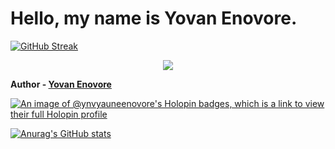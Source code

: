 # Hello, my name is Yovan Enovore.

[![GitHub Streak](https://streak-stats.demolab.com?user=ynvYauneEnovore&theme=hacker&locale=es&short_numbers=true&date_format=M%20j%5B%2C%20Y%5D)](https://git.io/streak-stats)

<p align="center">  
  <a href="https://skillicons.dev">
   <img src="https://skillicons.dev/icons?i=git,kubernetes,docker,c,vim,alpinejs,androidstudio,angular,apple,arch,arduino,astro,atom,au,autocad,aws,azure,babel,bash,bevy,bitbucket,blender,bootstrap,bsd,bun,cs,cpp,crystal,cassandra,clion,clojure,cloudflare,codepen,coffeescript,css,cypress,d3,dart,debian,discord,bots,discordjs,django,dotnet,emacs,express,fastapi,fediverse,figma,firebase,flask,flutter,forth,fortran,gamemakerstudio,gatsby,gcp,git,github,githubactions,gitlab,gmail,gherkin,go,gradle,godot,grafana,graphql,gtk,gulp,haskell,haxe,haxeflixel,heroku,hibernate,html,htmx,idea,ai,instagram,ipfs,java,js,jenkins,jest,jquery,kafka,kali,kotlin,ktor,laravel,latex,linkedin,linux,lit,lua,md,matlab,mongodb,mysql,neovim,nestjs,netlify,nextjs,nginx,nim,nodejs,notion,npm,nuxtjs,perl,ps,php,phpstorm,pinia,pkl,plan9,pnpm,postgres,postman,powershell,pr,prisma,pycharm,py,pytorch,qt,r,rabbitmq,rails,raspberrypi,react,redhat,redis,redux,remix,ruby,rust,sass,spring,sqlite,stackoverflow,styledcomponents,sublime,selenium,sequelize,solidjs,svelte,svg,swift,symfony,tailwind,threejs,twitter,ts,ubuntu,unity,vercel,visualstudio,vite,vitest,vscode,vscodium,vue,webpack,webstorm,windows,wordpress,xd,yarn" />
  </a>
</p>


**Author - [Yovan Enovore](https://www.yovanenovore.site)**

[![An image of @ynvyauneenovore's Holopin badges, which is a link to view their full Holopin profile](https://holopin.me/ynvyauneenovore)](https://holopin.io/@ynvyauneenovore)

[![Anurag's GitHub stats](https://github-readme-stats.vercel.app/api?username=ynvYauneEnovore&theme=transparent)](https://github.com/anuraghazra/github-readme-stats)
